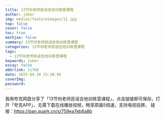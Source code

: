 ```yaml
---
title: 13节何老师民谣吉他训练营课程
author: joker
img: medias/featureimages/11.jpg
top: false
cover: false
toc: true
mathjax: false
summary: 13节何老师民谣吉他训练营课程
categories: 13节何老师民谣吉他训练营课程
tags:
  - 13节何老师民谣吉他训练营课程
keywords: joker
essay: false
abbrlink: 11769
date: 2025-04-20 23:38:50
coverImg:
password:
---
```


我用夸克网盘分享了「13节何老师民谣吉他训练营课程」，点击链接即可保存。打开「夸克APP」，无需下载在线播放视频，畅享原画5倍速，支持电视投屏。
链接：https://pan.quark.cn/s/759ea7eb6a8b
